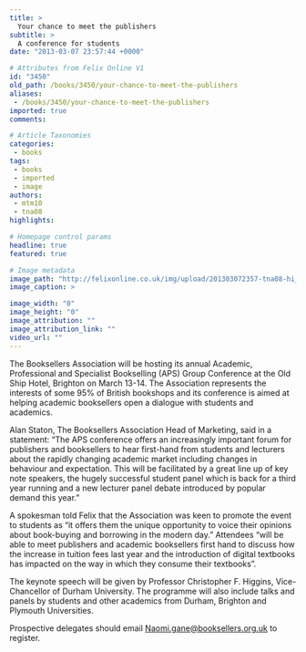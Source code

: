 ```yaml
---
title: >
  Your chance to meet the publishers
subtitle: >
  A conference for students
date: "2013-03-07 23:57:44 +0000"

# Attributes from Felix Online V1
id: "3450"
old_path: /books/3450/your-chance-to-meet-the-publishers
aliases:
 - /books/3450/your-chance-to-meet-the-publishers
imported: true
comments:

# Article Taxonomies
categories:
 - books
tags:
 - books
 - imported
 - image
authors:
 - mtm10
 - tna08
highlights:

# Homepage control params
headline: true
featured: true

# Image metadata
image_path: "http://felixonline.co.uk/img/upload/201303072357-tna08-hi_h0p6m_25175815_h0p6mh0r.jpg"
image_caption: >

image_width: "0"
image_height: "0"
image_attribution: ""
image_attribution_link: ""
video_url: ""
---
```


The Booksellers Association will be hosting its annual Academic, Professional and Specialist Bookselling (APS) Group Conference at the Old Ship Hotel, Brighton on March 13-14. The Association represents the interests of some 95% of British bookshops and its conference is aimed at helping academic booksellers open a dialogue with students and academics.

Alan Staton, The Booksellers Association Head of Marketing, said in a statement: “The APS conference offers an increasingly important forum for publishers and booksellers to hear first-hand from students and lecturers about the rapidly changing academic market including changes in behaviour and expectation. This will be facilitated by a great line up of key note speakers, the hugely successful student panel which is back for a third year running and a new lecturer panel debate introduced by popular demand this year.”

A spokesman told Felix that the Association was keen to promote the event to students as “it offers them the unique opportunity to voice their opinions about book-buying and borrowing in the modern day.” Attendees “will be able to meet publishers and academic booksellers first hand to discuss how the increase in tuition fees last year and the introduction of digital textbooks has impacted on the way in which they consume their textbooks”.

The keynote speech will be given by Professor Christopher F. Higgins, Vice-Chancellor of Durham University. The programme will also include talks and panels by students and other academics from Durham, Brighton and Plymouth Universities.

Prospective delegates should email [Naomi.gane@booksellers.org.uk](mailto:Naomi.gane@booksellers.org.uk) to register.
